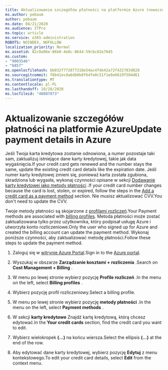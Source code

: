 ```yaml
---
title: Aktualizowanie szczegółów płatności na platformie Azure (nowoczesny)
ms.author: pebaum
author: pebaum
ms.date: 04/21/2020
ms.audience: ITPro
ms.topic: article
ms.service: o365-administration
ROBOTS: NOINDEX, NOFOLLOW
localization_priority: Normal
ms.assetid: 82c0a06e-86b0-4e8c-8644-59cbc02e7645
ms.custom:
- "9003546"
- "6857"
ms.openlocfilehash: bb032f772077318e54ac4fde42a72f432703d828
ms.sourcegitcommit: f8b41ecda6db0b8f64fe0c51f1e8e6619f504d61
ms.translationtype: MT
ms.contentlocale: pl-PL
ms.lasthandoff: 10/28/2020
ms.locfileid: "48807873"
---
```

# <a name="update-payment-details-in-azure"></a><span data-ttu-id="d3cbd-102">Aktualizowanie szczegółów płatności na platformie Azure</span><span class="sxs-lookup"><span data-stu-id="d3cbd-102">Update payment details in Azure</span></span>

<span data-ttu-id="d3cbd-103">Jeśli Twoja karta kredytowa zostanie odnowiona, a numer pozostaje taki sam, zaktualizuj istniejące dane karty kredytowej, takie jak data wygaśnięcia.</span><span class="sxs-lookup"><span data-stu-id="d3cbd-103">If your credit card gets renewed and the number stays the same, update the existing credit card details like the expiration date.</span></span> <span data-ttu-id="d3cbd-104">Jeśli numer karty kredytowej zmieni się, ponieważ karta została zgubiona, skradziona lub wygasła, wykonaj czynności opisane w sekcji [Dodawanie karty kredytowej jako metody płatności](https://docs.microsoft.com/azure/cost-management-billing/manage/change-credit-card?WT.mc_id=Portal-Microsoft_Azure_Support#addcard) .</span><span class="sxs-lookup"><span data-stu-id="d3cbd-104">If your credit card number changes because the card is lost, stolen, or expired, follow the steps in the [Add a credit card as a payment method](https://docs.microsoft.com/azure/cost-management-billing/manage/change-credit-card?WT.mc_id=Portal-Microsoft_Azure_Support#addcard) section.</span></span> <span data-ttu-id="d3cbd-105">Nie musisz aktualizować CVV.</span><span class="sxs-lookup"><span data-stu-id="d3cbd-105">You don't need to update the CVV.</span></span>

<span data-ttu-id="d3cbd-106">Twoje metody płatności są skojarzone z [profilami rozliczeń](https://docs.microsoft.com/azure/billing/billing-how-to-change-credit-card?WT.mc_id=Portal-Microsoft_Azure_Support#change-payment-method-for-a-billing-profile).</span><span class="sxs-lookup"><span data-stu-id="d3cbd-106">Your Payment methods are associated with [billing profiles](https://docs.microsoft.com/azure/billing/billing-how-to-change-credit-card?WT.mc_id=Portal-Microsoft_Azure_Support#change-payment-method-for-a-billing-profile).</span></span> <span data-ttu-id="d3cbd-107">Metoda płatności może zostać zaktualizowana tylko przez użytkownika, który podpisał usługę Azure i utworzyła konto rozliczeniowe.</span><span class="sxs-lookup"><span data-stu-id="d3cbd-107">Only the user who signed up for Azure and created the billing account can update the payment method.</span></span> <span data-ttu-id="d3cbd-108">Wykonaj poniższe czynności, aby zaktualizować metodę płatności.</span><span class="sxs-lookup"><span data-stu-id="d3cbd-108">Follow these steps to update the payment method.</span></span>

1. <span data-ttu-id="d3cbd-109">Zaloguj się w [witrynie Azure Portal](https://portal.azure.com/).</span><span class="sxs-lookup"><span data-stu-id="d3cbd-109">Sign in to the [Azure portal](https://portal.azure.com/).</span></span>

2. <span data-ttu-id="d3cbd-110">Wyszukaj w obszarze **Zarządzanie kosztami + rozliczenia** .</span><span class="sxs-lookup"><span data-stu-id="d3cbd-110">Search on **Cost Management + Billing** .</span></span>

3. <span data-ttu-id="d3cbd-111">W menu po lewej stronie wybierz pozycję **Profile rozliczeń** .</span><span class="sxs-lookup"><span data-stu-id="d3cbd-111">In the menu on the left, select **Billing profiles** .</span></span>

4. <span data-ttu-id="d3cbd-112">Wybierz pozycję profil rozliczeniowy.</span><span class="sxs-lookup"><span data-stu-id="d3cbd-112">Select a billing profile.</span></span>

5. <span data-ttu-id="d3cbd-113">W menu po lewej stronie wybierz pozycję **metody płatności** .</span><span class="sxs-lookup"><span data-stu-id="d3cbd-113">In the menu on the left, select **Payment methods** .</span></span>

6. <span data-ttu-id="d3cbd-114">W sekcji **karty kredytowe** Znajdź kartę kredytową, którą chcesz edytować.</span><span class="sxs-lookup"><span data-stu-id="d3cbd-114">In the **Your credit cards** section, find the credit card you want to edit.</span></span>
7. <span data-ttu-id="d3cbd-115">Wybierz wielokropek **(...)** na końcu wiersza.</span><span class="sxs-lookup"><span data-stu-id="d3cbd-115">Select the ellipsis **(...)** at the end of the row.</span></span>

8. <span data-ttu-id="d3cbd-116">Aby edytować dane karty kredytowej, wybierz pozycję  **Edytuj**  z menu kontekstowego.</span><span class="sxs-lookup"><span data-stu-id="d3cbd-116">To edit your credit card details, select  **Edit**  from the context menu.</span></span>

